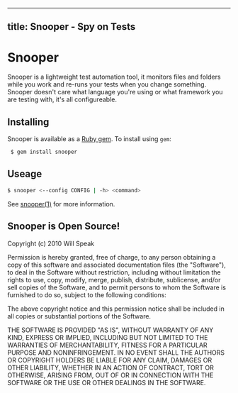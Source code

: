 ----
title: Snooper - Spy on Tests
----

# Snooper

Snooper is a lightweight test automation tool, it monitors files and folders while you work and re-runs your tests when you change something. Snooper doesn't care what language you're using or what framework you are testing with, it's all configureable.

## Installing

Snooper is available as a [Ruby gem](http://rubygems.org/gems/snooper). To 
install using `gem`:

```bash
 $ gem install snooper
```

## Useage

```bash
$ snooper <--config CONFIG | -h> <command>
```

See [snooper(1)](snooper.1.html) for more information.

## Snooper is Open Source!

Copyright (c) 2010 Will Speak

Permission is hereby granted, free of charge, to any person obtaining a copy of this software and associated documentation files (the "Software"), to deal in the Software without restriction, including without limitation the rights to use, copy, modify, merge, publish, distribute, sublicense, and/or sell copies of the Software, and to permit persons to whom the Software is furnished to do so, subject to the following conditions:

The above copyright notice and this permission notice shall be included in all copies or substantial portions of the Software.

THE SOFTWARE IS PROVIDED "AS IS", WITHOUT WARRANTY OF ANY KIND, EXPRESS OR IMPLIED, INCLUDING BUT NOT LIMITED TO THE WARRANTIES OF MERCHANTABILITY, FITNESS FOR A PARTICULAR PURPOSE AND NONINFRINGEMENT. IN NO EVENT SHALL THE AUTHORS OR COPYRIGHT HOLDERS BE LIABLE FOR ANY CLAIM, DAMAGES OR OTHER LIABILITY, WHETHER IN AN ACTION OF CONTRACT, TORT OR OTHERWISE, ARISING FROM, OUT OF OR IN CONNECTION WITH THE SOFTWARE OR THE USE OR OTHER DEALINGS IN THE SOFTWARE.
